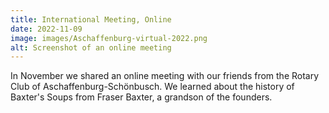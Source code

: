 ```yaml
---
title: International Meeting, Online
date: 2022-11-09
image: images/Aschaffenburg-virtual-2022.png
alt: Screenshot of an online meeting
---
```

In November we shared an online meeting with our friends from the Rotary Club of Aschaffenburg-Schönbusch.
We learned about the history of Baxter's Soups from Fraser Baxter, a grandson of the founders.
